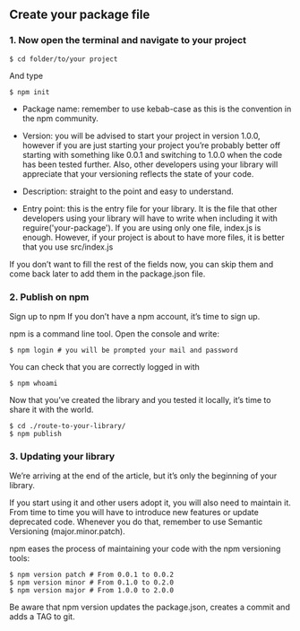 ## Create your package file

### 1. Now open the terminal and navigate to your project
```
$ cd folder/to/your project
```
And type
```
$ npm init
```
- Package name: remember to use kebab-case as this is the convention in the npm community.

- Version: you will be advised to start your project in version 1.0.0, however if you are just starting your project you’re probably better off starting with something like 0.0.1 and switching to 1.0.0 when the code has been tested further. Also, other developers using your library will appreciate that your versioning reflects the state of your code.

- Description: straight to the point and easy to understand.

- Entry point: this is the entry file for your library. It is the file that other developers using your library will have to write when including it with reguire('your-package'). If you are using only one file, index.js is enough. However, if your project is about to have more files, it is better that you use src/index.js


If you don’t want to fill the rest of the fields now, you can skip them and come back later to add them in the package.json file.

### 2. Publish on npm
Sign up to npm
If you don’t have a npm account, it’s time to sign up.

npm is a command line tool. Open the console and write:
```
$ npm login # you will be prompted your mail and password 
```
You can check that you are correctly logged in with
```
$ npm whoami
```

Now that you’ve created the library and you tested it locally, it’s time to share it with the world.
```
$ cd ./route-to-your-library/
$ npm publish
```

### 3. Updating your library
We’re arriving at the end of the article, but it’s only the beginning of your library.

If you start using it and other users adopt it, you will also need to maintain it. From time to time you will have to introduce new features or update deprecated code. Whenever you do that, remember to use Semantic Versioning (major.minor.patch).

npm eases the process of maintaining your code with the npm versioning tools:

```
$ npm version patch # From 0.0.1 to 0.0.2
$ npm version minor # From 0.1.0 to 0.2.0
$ npm version major # From 1.0.0 to 2.0.0
```
Be aware that npm version updates the package.json, creates a commit and adds a TAG to git.